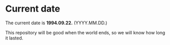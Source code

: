 # Current date

The current date is **1994.09.22.** (YYYY.MM.DD.)

This repository will be good when the world ends, so we will know how long it lasted.